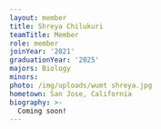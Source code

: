 ```yaml
---
layout: member
title: Shreya Chilukuri
teamTitle: Member
role: member
joinYear: '2021'
graduationYear: '2025'
majors: Biology
minors: 
photo: /img/uploads/wumt shreya.jpg
hometown: San Jose, California
biography: >-
  Coming soon!
---
```


